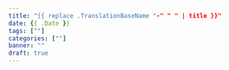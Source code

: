 ```yaml
---
title: "{{ replace .TranslationBaseName "-" " " | title }}"
date: {{ .Date }}
tags: [""]
categories: [""]
banner: ""
draft: true
---
```

